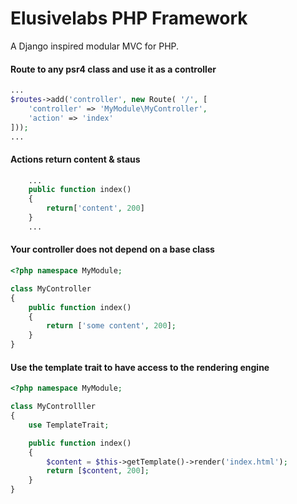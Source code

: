 # Elusivelabs PHP Framework
A Django inspired modular MVC for PHP.

#### Route to any psr4 class and use it as a controller
```php
...
$routes->add('controller', new Route( '/', [
    'controller' => 'MyModule\MyController', 
    'action' => 'index'
]));
...
```

#### Actions return content & staus 
```php
    ... 
    public function index()
    {
        return['content', 200] 
    }
    ...
```

#### Your controller does not depend on a base class
```php
<?php namespace MyModule;

class MyController
{
    public function index()
    {
        return ['some content', 200];
    }
}
```

#### Use the template trait to have access to the rendering engine
```php
<?php namespace MyModule;

class MyControlller
{
    use TemplateTrait;

    public function index()
    {
        $content = $this->getTemplate()->render('index.html');
        return [$content, 200];
    }
}
```
